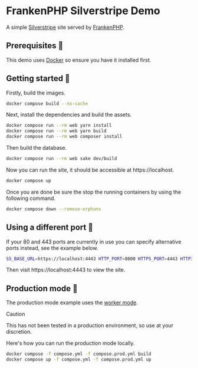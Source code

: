 # FrankenPHP Silverstripe Demo
A simple [Silverstripe](https://docs.silverstripe.org/en/5/) site served by [FrankenPHP](https://frankenphp.dev/).

## Prerequisites 🦺
This demo uses [Docker](https://docs.docker.com/get-docker/) so ensure you have it installed first.

## Getting started 🐤
Firstly, build the images.
```sh
docker compose build --no-cache
```

Next, install the dependencies and build the assets.
```sh
docker compose run --rm web yarn install
docker compose run --rm web yarn build
docker compose run --rm web composer install
```

Then build the database.
```sh
docker compose run --rm web sake dev/build
```

Now you can run the site, it should be accessible at https://localhost.
```sh
docker compose up
```

Once you are done be sure the stop the running containers by using the following command.
```sh
docker compose down --remove-orphans
```

## Using a different port 🚢
If your 80 and 443 ports are currently in use you can specify alternative ports instead, see the example below.
```sh
SS_BASE_URL=https://localhost:4443 HTTP_PORT=8000 HTTPS_PORT=4443 HTTP3_PORT=4443 docker compose up
```

Then visit https://localhost:4443 to view the site.

## Production mode 🚀
The production mode example uses the [worker mode](https://frankenphp.dev/docs/worker/).

> [!CAUTION]
> This has not been tested in a production environment, so use at your discretion.

Here's how you can run the production mode locally.
```sh
docker compose -f compose.yml -f compose.prod.yml build
docker compose up -f compose.yml -f compose.prod.yml up
```
